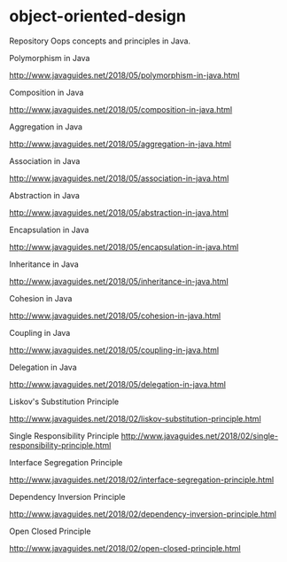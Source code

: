# object-oriented-design
Repository Oops concepts and principles in Java.

Polymorphism in Java

http://www.javaguides.net/2018/05/polymorphism-in-java.html

Composition in Java

http://www.javaguides.net/2018/05/composition-in-java.html

Aggregation in Java

http://www.javaguides.net/2018/05/aggregation-in-java.html

Association in Java

http://www.javaguides.net/2018/05/association-in-java.html

Abstraction in Java

http://www.javaguides.net/2018/05/abstraction-in-java.html

Encapsulation in Java

http://www.javaguides.net/2018/05/encapsulation-in-java.html

Inheritance in Java

http://www.javaguides.net/2018/05/inheritance-in-java.html

Cohesion in Java

http://www.javaguides.net/2018/05/cohesion-in-java.html

Coupling in Java

http://www.javaguides.net/2018/05/coupling-in-java.html


Delegation in Java

http://www.javaguides.net/2018/05/delegation-in-java.html

Liskov's Substitution Principle

http://www.javaguides.net/2018/02/liskov-substitution-principle.html

Single Responsibility Principle
http://www.javaguides.net/2018/02/single-responsibility-principle.html

Interface Segregation Principle

http://www.javaguides.net/2018/02/interface-segregation-principle.html

Dependency Inversion Principle

http://www.javaguides.net/2018/02/dependency-inversion-principle.html

Open Closed Principle

http://www.javaguides.net/2018/02/open-closed-principle.html

